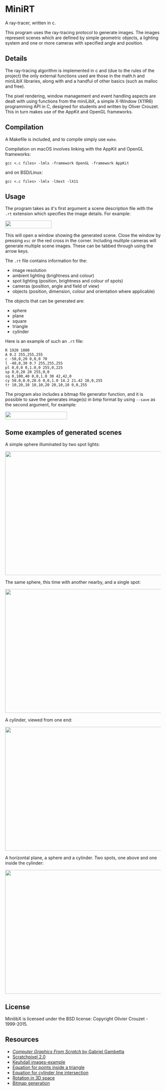 # MiniRT

A ray-tracer, written in c.

This program uses the ray-tracing protocol to generate images. The images represent scenes which are defined by simple geometric objects, a lighting system and one or more cameras with specified angle and position.

## Details

The ray-tracing algorithm is implemented in c and (due to the rules of the project) the only external functions used are those in the math.h and miniLibX libraries, along with and a handful of other basics (such as malloc and free).

The pixel rendering, window management and event handling aspects are dealt with using functions from the miniLibX, a simple X-Window (X11R6) programming API in C, designed for students and written by Oliver Crouzet. This in turn makes use of the AppKit and OpenGL frameworks.

## Compilation

A Makefile is included, and to compile simply use ```make```.

Compilation on macOS involves linking with the AppKit and OpenGL frameworks:

```gcc <.c files> -lmlx -framework OpenGL -framework AppKit```

and on BSD/Linux:

```gcc <.c files> -lmlx -lXext -lX11```

## Usage

The program takes as it's first argument a scene description file with the ```.rt``` extension which specifies the image details. For example:

<img src="readme_utils/Screenshot 2020-04-02 at 09.40.25.png" width="150" height="25" />

This will open a window showing the generated scene. Close the window by pressing ```esc``` or the red cross in the corner.
Including mulitple cameras will generate multiple scene images. These can be tabbed through using the arrow keys.

The ```.rt``` file contains information for the:

* image resolution
* ambient lighting (brightness and colour)
* spot lighting (position, brightness and colour of spots)
* cameras (position, angle and field of view)
* objects (position, dimension, colour and orientation where applicable)

The objects that can be generated are:

* sphere
* plane
* square
* triangle
* cylinder

Here is an example of such an ```.rt``` file:

```
R 1920 1080
A 0.2 255,255,255
c -50,0,20 0,0,0 70
l -40,0,30 0.7 255,255,255
pl 0,0,0 0,1.0,0 255,0,225
sp 0,0,20 20 255,0,0
sq 0,100,40 0,0,1.0 30 42,42,0
cy 50.0,0.0,20.6 0,0,1.0 14.2 21.42 10,0,255
tr 10,20,10 10,10,20 20,10,10 0,0,255
```

The program also includes a bitmap file generator function, and it is possible to save the generates image(s) in bmp format by using ```--save``` as the second argument, for example:

<img src="readme_utils/Screenshot 2020-04-02 at 09.50.55.png" width="200" height="25" />

## Some examples of generated scenes


A simple sphere illuminated by two spot lights:

<img src="readme_utils/sphere.png" align="middle" width="600" height="400" />



The same sphere, this time with another nearby, and a single spot:

<img src="readme_utils/planet.png" width="600" height="400" />



A cylinder, viewed from one end:

<img src="readme_utils/cylinder.png" width="600" height="400" />



A horizontal plane, a sphere and a cylinder. Two spots, one above and one inside the cylinder:

<img src="readme_utils/sphere-cylinder-plane.png" width="600" height="400" />


## License

MinilibX is licensed under the BSD license: Copyright Olivier Crouzet - 1999-2015.

## Resources

* [*Computer Graphics From Scratch* by Gabriel Gambetta](https://www.gabrielgambetta.com/computer-graphics-from-scratch/introduction.html)
* [Scratchpixel 2.0](https://www.scratchapixel.com/lessons/3d-basic-rendering/introduction-to-ray-tracing)
* [Keuhdall images-example](https://github.com/keuhdall/images_example)
* [Equation for points inside a triangle](https://blackpawn.com/texts/pointinpoly/)
* [Equation for cylinder line intersection](https://en.wikipedia.org/wiki/User:Nominal_animal)
* [Rotation in 3D space](http://paulbourke.net/geometry/rotate/)
* [Bitmap generation](https://itnext.io/bits-to-bitmaps-a-simple-walkthrough-of-bmp-image-format-765dc6857393)
